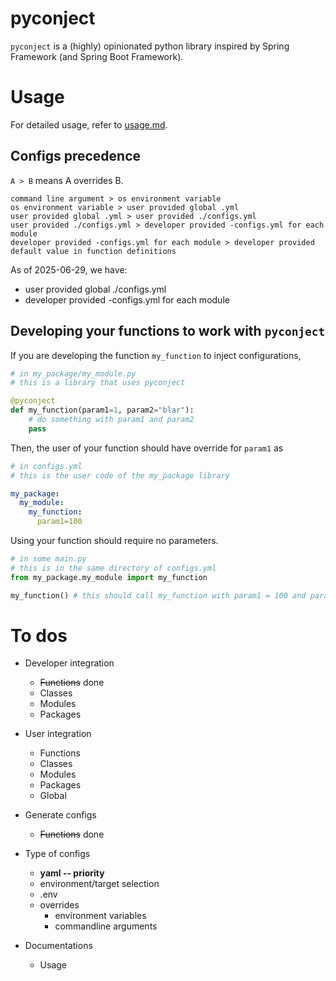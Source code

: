 # pyconject

`pyconject` is a (highly) opinionated python library inspired by Spring Framework (and Spring Boot Framework).

# Usage

For detailed usage, refer to [usage.md](usage.md).

## Configs precedence 

`A > B` means A overrides B.

```
command line argument > os environment variable
os environment variable > user provided global .yml
user provided global .yml > user provided ./configs.yml
user provided ./configs.yml > developer provided -configs.yml for each module
developer provided -configs.yml for each module > developer provided default value in function definitions
```

As of 2025-06-29, we have:
* user provided global ./configs.yml
* developer provided -configs.yml for each module 

## Developing your functions to work with `pyconject`

If you are developing the function `my_function` to inject configurations,

```python
# in my_package/my_module.py
# this is a library that uses pyconject

@pyconject
def my_function(param1=1, param2="blar"):
    # do something with param1 and param2
    pass 
```

Then, the user of your function should have override for `param1` as

```yaml
# in configs.yml
# this is the user code of the my_package library 

my_package:
  my_module: 
    my_function: 
      param1=100
```

Using your function should require no parameters.

```python
# in some main.py 
# this is in the same directory of configs.yml
from my_package.my_module import my_function 

my_function() # this should call my_function with param1 = 100 and param2 = "blar"
```

# To dos

* Developer integration
  * ~~Functions~~ done
  * Classes
  * Modules
  * Packages
  
* User integration
  * Functions
  * Classes
  * Modules
  * Packages
  * Global 

* Generate configs
  * ~~Functions~~ done

* Type of configs
  * **yaml -- priority**
  * environment/target selection
  * .env
  * overrides
    * environment variables
    * commandline arguments

* Documentations
  * Usage
